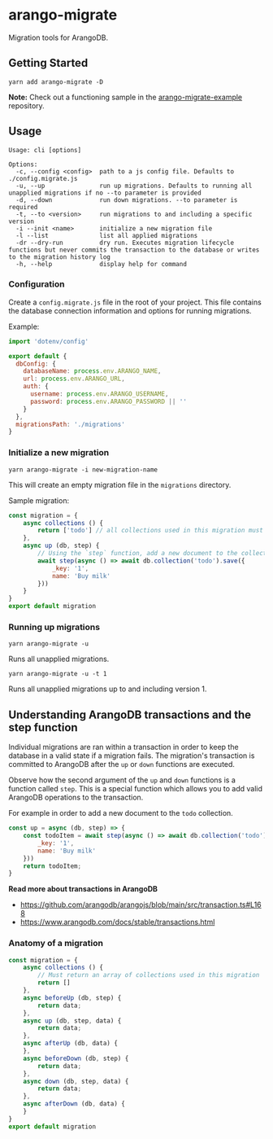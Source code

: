 # arango-migrate

Migration tools for ArangoDB.

## Getting Started

```console
yarn add arango-migrate -D
```

**Note:** Check out a functioning sample in the [arango-migrate-example](https://github.com/TimMikeladze/arango-migrate-example) repository.

## Usage

```
Usage: cli [options]

Options:
  -c, --config <config>  path to a js config file. Defaults to ./config.migrate.js
  -u, --up               run up migrations. Defaults to running all unapplied migrations if no --to parameter is provided
  -d, --down             run down migrations. --to parameter is required
  -t, --to <version>     run migrations to and including a specific version
  -i --init <name>       initialize a new migration file
  -l --list              list all applied migrations
  -dr --dry-run          dry run. Executes migration lifecycle functions but never commits the transaction to the database or writes to the migration history log
  -h, --help             display help for command
```

### Configuration

Create a `config.migrate.js` file in the root of your project. This file contains the database connection information and options for running migrations.

Example:

```js
import 'dotenv/config'

export default {
  dbConfig: {
    databaseName: process.env.ARANGO_NAME,
    url: process.env.ARANGO_URL,
    auth: {
      username: process.env.ARANGO_USERNAME,
      password: process.env.ARANGO_PASSWORD || ''
    }
  },
  migrationsPath: './migrations'
}
```

### Initialize a new migration

`yarn arango-migrate -i new-migration-name`

This will create an empty migration file in the `migrations` directory.

Sample migration:

```javascript
const migration = {
    async collections () {
        return ['todo'] // all collections used in this migration must be defined here
    },
    async up (db, step) {
        // Using the `step` function, add a new document to the collection as part of this migration's transaction.
        await step(async () => await db.collection('todo').save({
            _key: '1',
            name: 'Buy milk'
        }))
    }
}
export default migration
```

### Running up migrations

`yarn arango-migrate -u`

Runs all unapplied migrations.

`yarn arango-migrate -u -t 1`

Runs all unapplied migrations up to and including version 1.

## Understanding ArangoDB transactions and the step function

Individual migrations are ran within a transaction in order to keep the database in a valid state if a migration fails. The migration's transaction is committed to ArangoDB after the `up` or `down` functions are executed.

Observe how the second argument of the `up` and `down` functions is a function called `step`. This is a special function which allows you to add valid ArangoDB operations to the transaction.

For example in order to add a new document to the `todo` collection.

```js
const up = async (db, step) => {
    const todoItem = await step(async () => await db.collection('todo').save({
        _key: '1',
        name: 'Buy milk'
    }))
    return todoItem;
}
```

**Read more about transactions in ArangoDB**

- https://github.com/arangodb/arangojs/blob/main/src/transaction.ts#L168
- https://www.arangodb.com/docs/stable/transactions.html

### Anatomy of a migration

```javascript
const migration = {
    async collections () {
        // Must return an array of collections used in this migration
        return []
    },
    async beforeUp (db, step) {
        return data;
    },
    async up (db, step, data) {
        return data;
    },
    async afterUp (db, data) {
    },
    async beforeDown (db, step) {
        return data;
    },
    async down (db, step, data) {
        return data;
    },
    async afterDown (db, data) {
    }
}
export default migration
```
